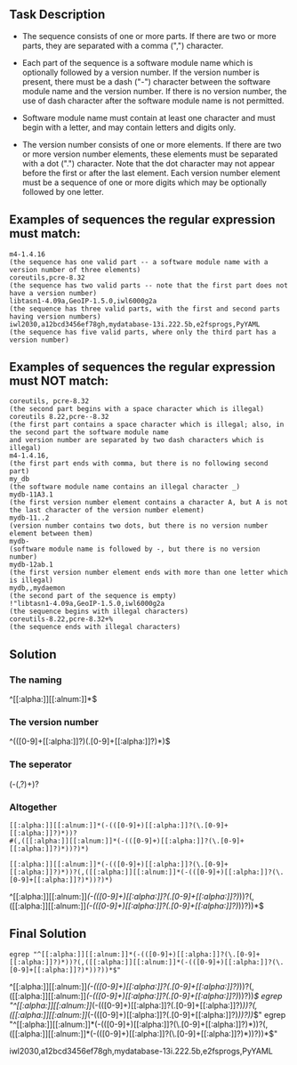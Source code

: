 ## Task Description
- The sequence consists of one or more parts. If there are two or more parts, they are separated with a comma (",") character.

- Each part of the sequence is a software module name which is optionally followed by a version number. If the version number is present, there must be a dash ("-") character between the software module name and the version number. If there is no version number, the use of dash character after the software module name is not permitted.


- Software module name must contain at least one character and must begin with a letter, and may contain letters and digits only.


- The version number consists of one or more elements. If there are two or more version number elements, these elements must be separated with a dot (".") character. Note that the dot character may not appear before the first or after the last element. Each version number element must be a sequence of one or more digits which may be optionally followed by one letter.


## Examples of sequences the regular expression must match:
```
m4-1.4.16
(the sequence has one valid part -- a software module name with a version number of three elements) 
coreutils,pcre-8.32
(the sequence has two valid parts -- note that the first part does not have a version number) 
libtasn1-4.09a,GeoIP-1.5.0,iwl6000g2a
(the sequence has three valid parts, with the first and second parts having version numbers) 
iwl2030,a12bcd3456ef78gh,mydatabase-13i.222.5b,e2fsprogs,PyYAML
(the sequence has five valid parts, where only the third part has a version number) 
```

## Examples of sequences the regular expression must NOT match:
```
coreutils, pcre-8.32
(the second part begins with a space character which is illegal) 
coreutils 8.22,pcre--8.32
(the first part contains a space character which is illegal; also, in the second part the software module name 
and version number are separated by two dash characters which is illegal) 
m4-1.4.16,
(the first part ends with comma, but there is no following second part) 
my_db
(the software module name contains an illegal character _) 
mydb-11A3.1
(the first version number element contains a character A, but A is not the last character of the version number element) 
mydb-11..2
(version number contains two dots, but there is no version number element between them) 
mydb-
(software module name is followed by -, but there is no version number) 
mydb-12ab.1
(the first version number element ends with more than one letter which is illegal)
mydb,,mydaemon
(the second part of the sequence is empty) 
!"libtasn1-4.09a,GeoIP-1.5.0,iwl6000g2a
(the sequence begins with illegal characters) 
coreutils-8.22,pcre-8.32+%
(the sequence ends with illegal characters)
```

## Solution
### The naming
^[[:alpha:]][[:alnum:]]*$  
### The version number
^(([0-9]+[[:alpha:]]?)(\.[0-9]+[[:alpha:]]?)*)$
### The seperator
(-(,?)+)?
### Altogether
```
[[:alpha:]][[:alnum:]]*(-(([0-9]+)[[:alpha:]]?(\.[0-9]+[[:alpha:]]?)*))?
#(,([[:alpha:]][[:alnum:]]*(-(([0-9]+)[[:alpha:]]?(\.[0-9]+[[:alpha:]]?)*))?)*)

[[:alpha:]][[:alnum:]]*(-(([0-9]+)[[:alpha:]]?(\.[0-9]+[[:alpha:]]?)*))?(,([[:alpha:]][[:alnum:]]*(-(([0-9]+)[[:alpha:]]?(\.[0-9]+[[:alpha:]]?)*))?)*)
```



^[[:alpha:]][[:alnum:]]*(-(([0-9]+)[[:alpha:]]?(\.[0-9]+[[:alpha:]]?)*))?(,([[:alpha:]][[:alnum:]]*(-(([0-9]+)[[:alpha:]]?(\.[0-9]+[[:alpha:]]?)*))?))*$


## Final Solution
```
egrep "^[[:alpha:]][[:alnum:]]*(-(([0-9]+)[[:alpha:]]?(\.[0-9]+[[:alpha:]]?)*))?(,([[:alpha:]][[:alnum:]]*(-(([0-9]+)[[:alpha:]]?(\.[0-9]+[[:alpha:]]?)*))?))*$"

```
^[[:alpha:]][[:alnum:]]*(-(([0-9]+)[[:alpha:]]?(\.[0-9]+[[:alpha:]]?)*))?(,([[:alpha:]][[:alnum:]]*(-(([0-9]+)[[:alpha:]]?(\.[0-9]+[[:alpha:]]?)*))?))*$
egrep "^[[:alpha:]][[:alnum:]]*(-(([0-9]+)[[:alpha:]]?(\.[0-9]+[[:alpha:]]?)*))?(,([[:alpha:]][[:alnum:]]*(-(([0-9]+)[[:alpha:]]?(\.[0-9]+[[:alpha:]]?)*))?))*$"
egrep "^[[:alpha:]][[:alnum:]]*(-(([0-9]+)[[:alpha:]]?(\.[0-9]+[[:alpha:]]?)*))?(,([[:alpha:]][[:alnum:]]*(-(([0-9]+)[[:alpha:]]?(\.[0-9]+[[:alpha:]]?)*))?))*$"

iwl2030,a12bcd3456ef78gh,mydatabase-13i.222.5b,e2fsprogs,PyYAML





